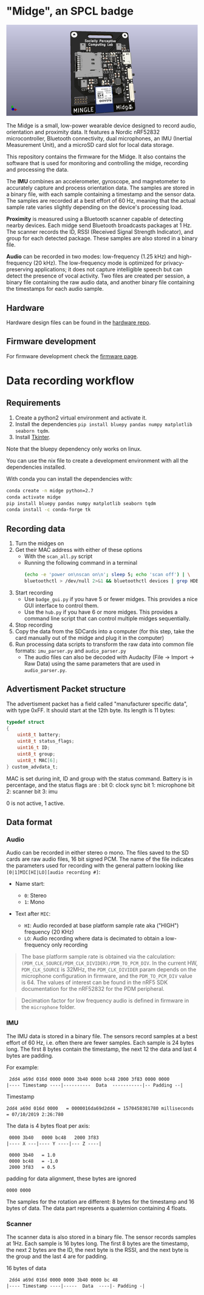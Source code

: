 # "Midge", an SPCL badge

![The MINGLE MIDGE](https://raw.githubusercontent.com/TUDelft-SPC-Lab/spcl_midge_hardware/master/Media/v2.3.jpg)

The Midge is a small, low-power wearable device designed to record audio, orientation and proximity data.
It features a Nordic nRF52832 microcontroller, Bluetooth connectivity, dual microphones, an IMU (Inertial Measurement Unit), and a microSD card slot for local data storage.

This repository contains the firmware for the Midge.
It also contains the software that is used for monitoring and controlling the midge, recording and processing the data.

The **IMU** combines an accelerometer, gyroscope, and magnetometer to accurately capture and process orientation data.
The samples are stored in a binary file, with each sample containing a timestamp and the sensor data.
The samples are recorded at a best effort of 60 Hz, meaning that the actual sample rate varies slightly depending on the device's processing load.

**Proximity** is measured using a Bluetooth scanner capable of detecting nearby devices.
Each midge send Bluetooth broadcasts packages at 1 Hz.
The scanner records the ID, RSSI (Received Signal Strength Indicator), and group for each detected package.
These samples are also stored in a binary file.

**Audio** can be recorded in two modes: low-frequency (1.25 kHz) and high-frequency (20 kHz).
The low-frequency mode is optimized for privacy-preserving applications; it does not capture intelligible speech but can detect the presence of vocal activity.
Two files are created per session, a binary file containing the raw audio data, and another binary file containing the timestamps for each audio sample. 

## Hardware

Hardware design files can be found in the [hardware repo](https://github.com/TUDelft-SPC-Lab/spcl_midge_hardware).

## Firmware development

For firmware development check the [firmware page](FIRMWARE.md).

# Data recording workflow

## Requirements
1. Create a python2 virtual environment and activate it.
2. Install the dependencies `pip install bluepy pandas numpy matplotlib seaborn tqdm`.
3. Install [Tkinter](https://wiki.python.org/moin/TkInter).

Note that the bluepy dependency only works on linux.

You can use the nix file to create a development environment with all the dependencies installed.

With conda you can install the dependencies with:
```bash
conda create -n midge python=2.7
conda activate midge
pip install bluepy pandas numpy matplotlib seaborn tqdm
conda install -c conda-forge tk
```

## Recording data
1. Turn the midges on
2. Get their MAC address with either of these options
    * With the `scan_all.py` script
    * Running the following command in a terminal
        ```bash
        (echo -e 'power on\nscan on\n'; sleep 5; echo 'scan off') | \
        bluetoothctl > /dev/null 2>&1 && bluetoothctl devices | grep HDBDG
        ```
4. Start recording 
    * Use `badge_gui.py` if you have 5 or fewer midges.
    This provides a nice GUI interface to control them.
    * Use the `hub.py` if you have 6 or more midges.
    This provides a command line script that can control multiple midges sequentially.
5. Stop recording
6. Copy the data from the SDCards into a computer (for this step, take the card manually out of the midge and
   plug it in the computer) 
7. Run processing data scripts to transform the raw data into common file formats: `imu_parser.py` and `audio_parser.py`
    * The audio files can also be decoded with Audacity (File -> Import -> Raw Data) using the same parameters that are used in `audio_parser.py`. 

## Advertisment Packet structure

The advertisment packet has a field called "manufacturer specific data", with type 0xFF. It should start at the 12th byte. Its length is 11 bytes:

```C
typedef struct
{
    uint8_t battery;
    uint8_t status_flags;
    uint16_t ID;
    uint8_t group;
    uint8_t MAC[6];
} custom_advdata_t;
```

MAC is set during init, ID and group with the status command.
Battery is in percentage, and the status flags are :
bit 0: clock sync
bit 1: microphone
bit 2: scanner
bit 3: imu

0 is not active, 1 active.

## Data format

### Audio

Audio can be recorded in either stereo o mono.
The files saved to the SD cards are raw audio files, 16 bit signed PCM.
The name of the file indicates the parameters used for recording with the general pattern looking like 
`[0|1]MIC[HI|LO][audio recording #]`:

- Name start:
    - `0`: Stereo
    - `1`: Mono

- Text after `MIC`:
    - `HI`: Audio recorded at base platform sample rate aka ("HIGH") frequency (20 KHz)
    - `LO`: Audio recording where data is decimated to obtain a low-frequency only recording 

> The base platform sample rate is obtained via the calculation: 
`(PDM_CLK_SOURCE/PDM_CLK_DIVIDER)/PDM_TO_PCM_DIV`. In the current HW, 
`PDM_CLK_SOURCE` is 32MHz, the `PDM_CLK_DIVIDER` param depends on the microphone
configuration in firmware, and the `PDM_TO_PCM_DIV` value is 64. The values of
interest can be found in the nRF5 SDK documentation for the nRF52832 for the 
PDM peripheral.

> Decimation factor for low frequency audio is defined in firmware in the 
`microphone` folder.

### IMU

The IMU data is stored in a binary file.
The sensors record samples at a best effort of 60 Hz, i.e. often there are fewer samples.
Each sample is 24 bytes long.
The first 8 bytes contain the timestamp, the next 12 the data and last 4 bytes are padding.

For example:
```
 2dd4 a69d 016d 0000 0000 3b40 0000 bc48 2000 3f83 0000 0000
|---- Timestamp ----|----------  Data  -----------|-- Padding --|
```

Timestamp
```
2dd4 a69d 016d 0000   = 0000016da69d2dd4 = 1570458381780 milliseconds = 07/10/2019 2:26:780
```

The data is 4 bytes float per axis:
```
 0000 3b40   0000 bc48   2000 3f83
|---- X ---|---- Y ----|--- Z ----|
```

```
 0000 3b40   = 1.0
 0000 bc48   = -1.0
 2000 3f83   = 0.5
```
padding for data alignment, these bytes are ignored
```
0000 0000
```

The samples for the rotation are different: 8 bytes for the timestamp and 16 bytes of data.
The data part represents a quaternion containing 4 floats. 

### Scanner

The scanner data is also stored in a binary file.
The sensor records samples at 1Hz.
Each sample is 16 bytes long.
The first 8 bytes are the timestamp, the next 2 bytes are the ID, the next byte is the RSSI, and the next byte is the group and the last 4 are for padding.

16 bytes of data
```
 2dd4 a69d 016d 0000 0000 3b40 0000 bc 48
|---- Timestamp ----|-----  Data  ----|- Padding -|
```




